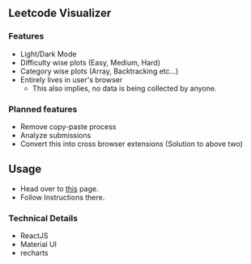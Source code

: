 ## Leetcode Visualizer

### Features

- Light/Dark Mode
- Difficulty wise plots (Easy, Medium, Hard)
- Category wise plots (Array, Backtracking etc...)
- Entirely lives in user's browser
  - This also implies, no data is being collected by anyone.

### Planned features

- Remove copy-paste process
- Analyze submissions
- Convert this into cross browser extensions (Solution to above two)

## Usage

- Head over to [this](https://leetcode-analyzer.vercel.app/update) page.
- Follow Instructions there.

### Technical Details

- ReactJS
- Material UI
- recharts
